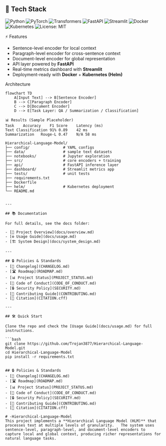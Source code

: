 ## 🚀 Tech Stack
![Python](https://img.shields.io/badge/Python-3.10-blue?logo=python)
![PyTorch](https://img.shields.io/badge/PyTorch-2.2-red?logo=pytorch)
![Transformers](https://img.shields.io/badge/Transformers-HuggingFace-yellow?logo=huggingface)
![FastAPI](https://img.shields.io/badge/FastAPI-API-green?logo=fastapi)
![Streamlit](https://img.shields.io/badge/Streamlit-Dashboard-red?logo=streamlit)
![Docker](https://img.shields.io/badge/Docker-ready-blue?logo=docker)
![Kubernetes](https://img.shields.io/badge/Kubernetes-Helm-blue?logo=kubernetes)
![License: MIT](https://img.shields.io/badge/License-MIT-green)

⚡ Features
- Sentence-level encoder for local context  
- Paragraph-level encoder for cross-sentence context  
- Document-level encoder for global representation  
- API layer powered by **FastAPI**  
- Real-time metrics dashboard with **Streamlit**  
- Deployment-ready with **Docker** + **Kubernetes (Helm)**  

Architecture

```mermaid
flowchart TD
    A[Input Text] --> B[Sentence Encoder]
    B --> C[Paragraph Encoder]
    C --> D[Document Encoder]
    D --> E[Task Layer: QA / Summarization / Classification]

📊 Results (Sample Placeholder)
Task	Accuracy	F1 Score	Latency (ms)
Text Classification	91%	0.89	42 ms
Summarization	Rouge-L 0.47	N/A	58 ms

Hierarchical-Language-Model/
├── config/               # YAML configs
├── data/                 # sample text datasets
├── notebooks/            # Jupyter exploration
├── src/                  # core encoders + training
├── api/                  # FastAPI inference layer
├── dashboard/            # Streamlit metrics app
├── tests/                # unit tests
├── requirements.txt
├── Dockerfile
├── helm/                 # Kubernetes deployment
└── README.md


---

## 📚 Documentation

For full details, see the docs folder:  

- [📖 Project Overview](docs/overview.md)  
- [⚙️ Usage Guide](docs/usage.md)  
- [🏗️ System Design](docs/system_design.md)  

---

## 🔒 Policies & Standards
- [📑 Changelog](CHANGELOG.md)  
- [🛣️ Roadmap](ROADMAP.md)  
- [📊 Project Status](PROJECT_STATUS.md)  
- [📜 Code of Conduct](CODE_OF_CONDUCT.md)  
- [🔒 Security Policy](SECURITY.md)  
- [🤝 Contributing Guide](CONTRIBUTING.md)  
- [📖 Citation](CITATION.cff)  

---

## 🛠️ Quick Start

Clone the repo and check the [Usage Guide](docs/usage.md) for full instructions.  

```bash
git clone https://github.com/Trojan3877/Hierarchical-Language-Model.git
cd Hierarchical-Language-Model
pip install -r requirements.txt


## 🔒 Policies & Standards
- [📑 Changelog](CHANGELOG.md)  
- [🛣️ Roadmap](ROADMAP.md)  
- [📊 Project Status](PROJECT_STATUS.md)  
- [📜 Code of Conduct](CODE_OF_CONDUCT.md)  
- [🔒 Security Policy](SECURITY.md)  
- [🤝 Contributing Guide](CONTRIBUTING.md)  
- [📖 Citation](CITATION.cff)  

# -Hierarchical-Language-Model
This project implements a **Hierarchical Language Model (HLM)** that processes text at multiple levels of granularity.   The system uses sentence-level, paragraph-level, and document-level encoders to capture local and global context, producing richer representations for natural language tasks.  
